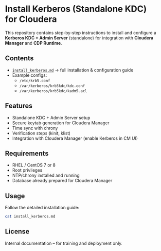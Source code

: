 # Install Kerberos (Standalone KDC) for Cloudera

This repository contains step-by-step instructions to install and configure a **Kerberos KDC + Admin Server** (standalone) for integration with **Cloudera Manager** and **CDP Runtime**.

## Contents

- [`install_kerberos.md`](install_kerberos.md) → full installation & configuration guide
- Example configs:
  - `/etc/krb5.conf`
  - `/var/kerberos/krb5kdc/kdc.conf`
  - `/var/kerberos/krb5kdc/kadm5.acl`

## Features

- Standalone KDC + Admin Server setup
- Secure keytab generation for Cloudera Manager
- Time sync with chrony
- Verification steps (kinit, klist)
- Integration with Cloudera Manager (enable Kerberos in CM UI)

## Requirements

- RHEL / CentOS 7 or 8
- Root privileges
- NTP/chrony installed and running
- Database already prepared for Cloudera Manager

## Usage

Follow the detailed installation guide:

```bash
cat install_kerberos.md
```

## License

Internal documentation – for training and deployment only.

